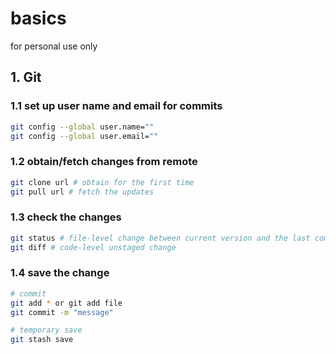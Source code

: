 # basics
for personal use only


## 1. Git

### 1.1 set up user name and email for commits
```bash
git config --global user.name=""
git config --global user.email=""
```

### 1.2 obtain/fetch changes from remote
```bash
git clone url # obtain for the first time
git pull url # fetch the updates
```

### 1.3 check the changes
```bash
git status # file-level change between current version and the last commited version
git diff # code-level unstaged change
```

### 1.4 save the change
```bash
# commit
git add * or git add file
git commit -m "message"

# temporary save
git stash save
```
